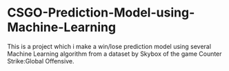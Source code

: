 # CSGO-Prediction-Model-using-Machine-Learning
This is a project which i make a win/lose prediction model using several Machine Learning algorithm from a dataset by Skybox of the game Counter Strike:Global Offensive. 
